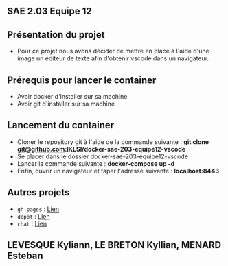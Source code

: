 ## SAE 2.03 Equipe 12

## Présentation du projet

* Pour ce projet nous avons décider de mettre en place à l'aide d'une image un éditeur de texte afin d'obtenir vscode dans un navigateur.

## Prérequis pour lancer le container 

* Avoir docker d'installer sur sa machine
* Avoir git d'installer sur sa machine

## Lancement du container

* Cloner le repository git à l'aide de la commande suivante : <b>git clone git@github.com:IKLSI/docker-sae-203-equipe12-vscode</b>
* Se placer dans le dossier docker-sae-203-equipe12-vscode
* Lancer la commande suivante : <b>docker-compose up -d</b>
* Enfin, ouvrir un navigateur et taper l'adresse suivante : <b>localhost:8443</b>

## Autres projets 

* `gh-pages` : <a href="https://iklsi.github.io/docker-sae-203-equipe12/">Lien</a>
* `dépôt` : <a href="https://github.com/IKLSI/docker-sae-203-equipe12-depot">Lien</a>
* `chat` : <a href="https://github.com/IKLSI/docker-sae-203-equipe12-chat">Lien</a>

## LEVESQUE Kyliann, LE BRETON Kyllian, MENARD Esteban